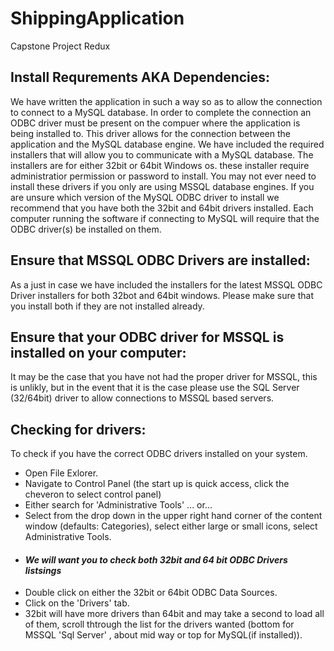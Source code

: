 # ShippingApplication
Capstone Project Redux

## Install Requrements AKA Dependencies:
We have written the application in such a way so as to allow the connection to connect to a MySQL database. In order to complete the connection an ODBC driver must be present on the compuer where the application is being installed to. This driver allows for the connection between the application and the MySQL database engine. We have included the required installers that will allow you to communicate with a MySQL database. The installers are for either 32bit or 64bit Windows os. these installer require administratior permission or password to install. You may not ever need to install these drivers if you only are using MSSQL database engines. If you are unsure which version of the MySQL ODBC driver to install we recommend that you have both the 32bit and 64bit drivers installed.
Each computer running the software if connecting to MySQL will require that the ODBC driver(s) be installed on them.

## Ensure that MSSQL ODBC Drivers are installed:
As a just in case we have included the installers for the latest MSSQL ODBC Driver installers for both 32bot and 64bit windows. Please make sure that you install both if they are not installed already.

## Ensure that your ODBC driver for MSSQL is installed on your computer:
It may be the case that you have not had the proper driver for MSSQL, this is unlikly, but in the event that it is the case please use the SQL Server (32/64bit) driver to allow connections to MSSQL based servers.

## Checking for drivers:
To check if you have the correct ODBC drivers installed on your system. 
* Open File Exlorer.
* Navigate to Control Panel (the start up is quick access, click the cheveron to select control panel)
* Either search for 'Administrative Tools' 
... or... 
* Select from the drop down in the upper right hand corner of the content window (defaults: Categories), select either large or small icons, select Administrative Tools.
* #### *****We will want you to check both 32bit and 64 bit ODBC Drivers listsings*****
* Double click on either the 32bit or 64bit ODBC Data Sources.
* Click on the 'Drivers' tab.
* 32bit will have more drivers than 64bit and may take a second to load all of them, scroll thtrough the list for the drivers wanted (bottom for MSSQL 'Sql Server' , about mid way or top for MySQL(if installed)).

